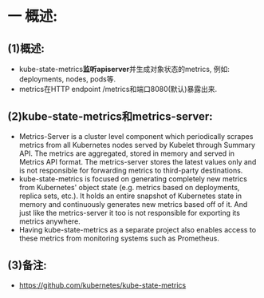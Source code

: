 # 一 概述:
## (1)概述:
- kube-state-metrics**监听apiserver**并生成对象状态的metrics, 例如: deployments, nodes, pods等.
- metrics在HTTP endpoint /metrics和端口8080(默认)暴露出来.

## (2)kube-state-metrics和metrics-server:
- Metrics-Server is a cluster level component which periodically scrapes metrics from all Kubernetes nodes served by Kubelet through Summary API. The metrics are aggregated, stored in memory and served in Metrics API format. The metrics-server stores the latest values only and is not responsible for forwarding metrics to third-party destinations.
- kube-state-metrics is focused on generating completely new metrics from Kubernetes' object state (e.g. metrics based on deployments, replica sets, etc.). It holds an entire snapshot of Kubernetes state in memory and continuously generates new metrics based off of it. And just like the metrics-server it too is not responsible for exporting its metrics anywhere.
- Having kube-state-metrics as a separate project also enables access to these metrics from monitoring systems such as Prometheus.

## (3)备注:
- https://github.com/kubernetes/kube-state-metrics
